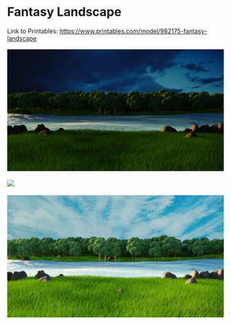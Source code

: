 # Fantasy Landscape
Link to Printables: https://www.printables.com/model/982175-fantasy-landscape
<br><br/>
<img src="https://github.com/amoghagrawal/fantasylandscape/blob/main/River%20Night%20Scene.png">
<br><br/>
<img src="https://github.com/amoghagrawal/fantasylandscape/blob/main/River%20Bridge%20Scene.png">
<br><br/>
<img src="https://github.com/amoghagrawal/fantasylandscape/blob/main/River%20Day%20Scene.png">
